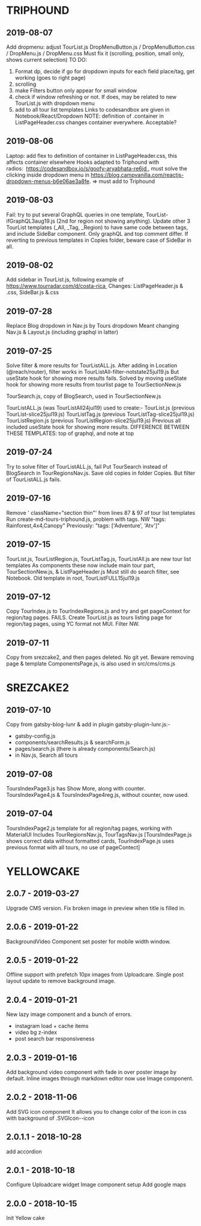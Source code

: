 # TRIPHOUND
## 2019-08-07
Add dropmenu: adjust TourList.js
DropMenuButton.js / DropMenuButton.css / DropMenu.js / DropMenu.css
Must fix it (scrolling, position, small only, shows current selection)
TO DO: 
1) Format dp, decide if go for dropdown inputs for each field place/tag, get working (goes to right page)
2) scrolling
3) make Filters button only appear for small window
4) check if window refreshing or not. If does, may be related to new TourList.js with dropdown menu
5) add to all tour list templates
Links to codesandbox are given in Notebook/React/Dropdown
NOTE: definition of .container in ListPageHeader.css changes container everywhere. Acceptable?

## 2019-08-06
Laptop: add flex to definition of container in ListPageHeader.css, this affects container elsewhere
Hooks adapted to Triphound with radios:  https://codesandbox.io/s/goofy-aryabhata-re6jd , must solve the clicking inside dropdown menu in https://blog.campvanilla.com/reactjs-dropdown-menus-b6e06ae3a8fe. => must add to Triphound

## 2019-08-03
Fail: try to put several GraphQL queries in one template, TourList-ifGraphQL3aug19.js (2nd for region not showing anything).
Update other 3 TourList templates (_All, _Tag, _Region) to have same code between <Layout> tags, and include SideBar component. Only graphQL and top comment differ. If reverting to previous templates in Copies folder, beware case of SideBar in all.

## 2019-08-02
Add sidebar in TourList.js, following example of https://www.tourradar.com/d/costa-rica 
Changes: ListPageHeader.js & .css, SideBar.js &.css

## 2019-07-28
Replace Blog dropdown in Nav.js by Tours dropdown
Meant changing Nav.js & Layout.js (including graphql in latter)

## 2019-07-25
Solve filter & more results for TourListALL.js.
After adding in Location (@reach/router), filter works in TourListAll-filter-notstate25jul19.js
But useState hook for showing more results fails.
Solved by moving useState hook for showing more results from tourlist page to TourSectionNew.js

TourSearch.js, copy of BlogSearch, used in TourSectionNew.js

TourListALL.js (was TourListAll24jul19) used to create:-
TourList.js (previous TourList-slice25jul19.js)
TourListTag.js (previous TourListTag-slice25jul19.js)
TourListRegion.js (previous TourListRegion-slice25jul19.js)
Previous all included useState hook for showing more results.
DIFFERENCE BETWEEN THESE TEMPLATES: top of graphql, and note at top

## 2019-07-24
Try to solve filter of TourListALL.js, fail
Put TourSearch instead of BlogSearch in TourRegionsNav.js.
Save old copies in folder Copies. But filter of TourListALL.js fails.

## 2019-07-16
Remove ' className="section thin"' from lines 87 & 97 of tour list templates
Run create-md-tours-triphound.js, problem with tags. NW "tags: Rainforest,4x4,Canopy"
Previously: "tags: ['Adventure', 'Atv']"

## 2019-07-15
TourList.js, TourListRegion.js, TourListTag.js, TourListAll.js are new tour list templates
As components these now include main tour part, TourSectionNew.js, & ListPageHeader.js
Must still do search filter, see Notebook. Old template in root, TourListFULL15jul19.js

## 2019-07-12
Copy TourIndex.js to TourIndexRegions.js and try and get pageContext for region/tag pages. FAILS.
Create TourList.js as tours listing page for region/tag pages, using YC format not MUI. Filter NW.

## 2019-07-11
Copy from srezcake2, and then pages deleted. No git yet.
Beware removing page & template ComponentsPage.js, is also used in src/cms/cms.js

# SREZCAKE2
## 2019-07-10
Copy from gatsby-blog-lunr & add in plugin gatsby-plugin-lunr.js:-
- gatsby-config.js
- components/searchResults.js & searchForm.js
- pages/search.js (there is already components/Search.js)
- in Nav.js, <NavLink to="/search">Search all tours</NavLink>

## 2019-07-08
ToursIndexPage3.js has Show More, along with counter. ToursIndexPage4.js & ToursIndexPage4reg.js,
without counter, now used.

## 2019-07-04
ToursIndexPage2.js template for all region/tag pages, working with MaterialUI
Includes TourRegionsNav.js, TourTagsNav.js
[ToursIndexPage.js shows correct data without formatted cards,
TourIndexPage.js uses previous format with all tours, no use of pageContect]

# YELLOWCAKE
## 2.0.7 - 2019-03-27

Upgrade CMS version.
Fix broken image in preview when title is filled in.

## 2.0.6 - 2019-01-22

BackgroundVideo Component set poster for mobile width window.

## 2.0.5 - 2019-01-22

Offline support with prefetch 10px images from Uploadcare.
Single post layout update to remove background image.

## 2.0.4 - 2019-01-21

New lazy image component and a bunch of errors.

- instagram load + cache items
- video bg z-index
- post search bar responsiveness

## 2.0.3 - 2019-01-16

Add background video component with fade in over poster image by default.
Inline images through markdown editor now use Image component.

## 2.0.2 - 2018-11-06

Add SVG icon component
It allows you to change color of the icon in css with background of .SVGIcon--icon

## 2.0.1.1 - 2018-10-28

add accordion

## 2.0.1 - 2018-10-18

Configure Uploadcare widget
Image component setup
Add google maps

## 2.0.0 - 2018-10-15

Init Yellow cake
